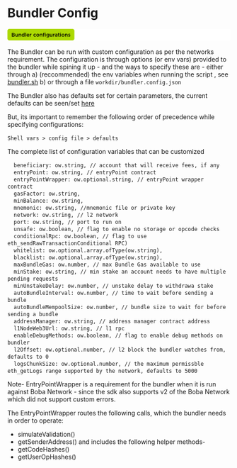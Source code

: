 # Bundler Config

![BundlerConfig](../../assets/bundlerConfigurations.png)

The Bundler can be run with custom configuration as per the networks requirement. The configuration is through options (or env vars) provided to the bundler while spining it up - and the ways to specify these are - either through a) (reccommended) the env variables when running the script , see [bundler.sh](https://github.com/bobanetwork/boba\_legacy/blob/develop/packages/boba/bundler/bundler.sh) b) or through a file `workdir/bundler.config.json`

The Bundler also has defaults set for certain parameters, the current defaults can be seen/set [here](https://github.com/bobanetwork/boba\_legacy/blob/develop/packages/boba/bundler/src/BundlerConfig.ts#L53)

But, its important to remember the following order of precedence while specifying configurations:

```
Shell vars > config file > defaults
```

The complete list of configuration variables that can be customized

```
  beneficiary: ow.string, // account that will receive fees, if any
  entryPoint: ow.string, // entryPoint contract
  entryPointWrapper: ow.optional.string, // entryPoint wrapper contract
  gasFactor: ow.string, 
  minBalance: ow.string, 
  mnemonic: ow.string, //mnemonic file or private key
  network: ow.string, // l2 network
  port: ow.string, // port to run on
  unsafe: ow.boolean, // flag to enable no storage or opcode checks
  conditionalRpc: ow.boolean, // flag to use eth_sendRawTransactionConditional RPC)
  whitelist: ow.optional.array.ofType(ow.string),
  blacklist: ow.optional.array.ofType(ow.string),
  maxBundleGas: ow.number, // max Bundle Gas available to use
  minStake: ow.string, // min stake an account needs to have multiple pending requests
  minUnstakeDelay: ow.number, // unstake delay to withdrawa stake
  autoBundleInterval: ow.number, // time to wait before sending a bundle
  autoBundleMempoolSize: ow.number, // bundle size to wait for before sending a bundle
  addressManager: ow.string, // address manager contract address
  l1NodeWeb3Url: ow.string, // l1 rpc
  enableDebugMethods: ow.boolean, // flag to enable debug methods on bundler
  l2Offset: ow.optional.number, // l2 block the bundler watches from, defaults to 0
  logsChunkSize: ow.optional.number, // the maximum permissble eth_getLogs range supported by the network, defaults to 5000
```

Note- EntryPointWrapper is a requirement for the bundler when it is run against Boba Network - since the sdk also supports v2 of the Boba Network which did not support custom errors.

The EntryPointWrapper routes the following calls, which the bundler needs in order to operate:

* simulateValidation()
* getSenderAddress() and includes the following helper methods-
* getCodeHashes()
* getUserOpHashes()

